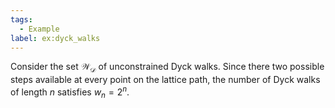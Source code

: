 ```yaml
---
tags:
  - Example
label: ex:dyck_walks
---
```

Consider the set $\mathcal{W}_{\mathcal{D}}$ of unconstrained Dyck walks. Since there two possible steps available at every point on the lattice path, the number of Dyck walks of length $n$ satisfies $w_n = 2^n$.
